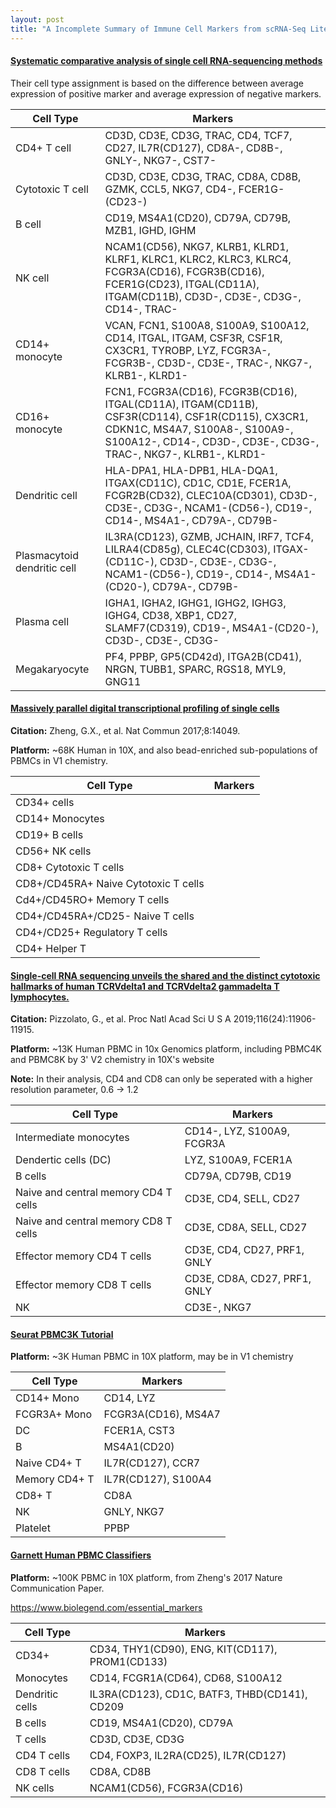 ```yaml
---
layout: post
title: "A Incomplete Summary of Immune Cell Markers from scRNA-Seq Literature"
---
```


#### [Systematic comparative analysis of single cell RNA-sequencing methods](https://www.biorxiv.org/content/10.1101/632216v2)

Their cell type assignment is based on the difference between average expression of positive marker and average expression of negative markers.

 Cell Type | Markers 
---|---
CD4+ T cell | CD3D, CD3E, CD3G, TRAC, CD4, TCF7, CD27, IL7R(CD127), CD8A-, CD8B-, GNLY-, NKG7-, CST7-
Cytotoxic T cell | CD3D, CD3E, CD3G, TRAC, CD8A, CD8B, GZMK, CCL5, NKG7, CD4-, FCER1G-(CD23-)
B cell | CD19, MS4A1(CD20), CD79A, CD79B, MZB1, IGHD, IGHM
NK cell | NCAM1(CD56), NKG7, KLRB1, KLRD1, KLRF1, KLRC1, KLRC2, KLRC3, KLRC4, FCGR3A(CD16), FCGR3B(CD16), FCER1G(CD23), ITGAL(CD11A), ITGAM(CD11B), CD3D-, CD3E-, CD3G-, CD14-, TRAC-
CD14+ monocyte | VCAN, FCN1, S100A8, S100A9, S100A12, CD14, ITGAL, ITGAM, CSF3R, CSF1R, CX3CR1, TYROBP, LYZ, FCGR3A-, FCGR3B-, CD3D-, CD3E-, TRAC-, NKG7-, KLRB1-, KLRD1-
CD16+ monocyte | FCN1, FCGR3A(CD16), FCGR3B(CD16), ITGAL(CD11A), ITGAM(CD11B), CSF3R(CD114), CSF1R(CD115), CX3CR1, CDKN1C, MS4A7, S100A8-, S100A9-, S100A12-, CD14-, CD3D-, CD3E-, CD3G-, TRAC-, NKG7-, KLRB1-, KLRD1-
Dendritic cell | HLA-DPA1, HLA-DPB1, HLA-DQA1, ITGAX(CD11C), CD1C, CD1E, FCER1A, FCGR2B(CD32), CLEC10A(CD301), CD3D-, CD3E-, CD3G-, NCAM1-(CD56-), CD19-, CD14-, MS4A1-, CD79A-, CD79B-
Plasmacytoid dendritic cell | IL3RA(CD123), GZMB, JCHAIN, IRF7, TCF4, LILRA4(CD85g), CLEC4C(CD303), ITGAX-(CD11C-), CD3D-, CD3E-, CD3G-, NCAM1-(CD56-), CD19-, CD14-, MS4A1-(CD20-), CD79A-, CD79B-
Plasma cell | IGHA1, IGHA2, IGHG1, IGHG2, IGHG3, IGHG4, CD38, XBP1, CD27, SLAMF7(CD319), CD19-, MS4A1-(CD20-), CD3D-, CD3E-, CD3G-
Megakaryocyte | PF4, PPBP, GP5(CD42d), ITGA2B(CD41), NRGN, TUBB1, SPARC, RGS18, MYL9, GNG11

#### [Massively parallel digital transcriptional profiling of single cells](https://www.ncbi.nlm.nih.gov/pubmed/28091601)

**Citation:** Zheng, G.X., et al. Nat Commun 2017;8:14049.

**Platform:** ~68K Human in 10X, and also bead-enriched sub-populations of PBMCs in V1 chemistry.

 Cell Type | Markers 
---|---
CD34+ cells | 
CD14+ Monocytes | 
CD19+ B cells | 
CD56+ NK cells |
CD8+ Cytotoxic T cells |
CD8+/CD45RA+ Naive Cytotoxic T cells |
Cd4+/CD45RO+ Memory T cells |
CD4+/CD45RA+/CD25- Naive T cells | 
CD4+/CD25+ Regulatory T cells | 
CD4+ Helper T |


#### [Single-cell RNA sequencing unveils the shared and the distinct cytotoxic hallmarks of human TCRVdelta1 and TCRVdelta2 gammadelta T lymphocytes.](https://pubmed.ncbi.nlm.nih.gov/31118283-single-cell-rna-sequencing-unveils-the-shared-and-the-distinct-cytotoxic-hallmarks-of-human-tcrv1-and-tcrv2-t-lymphocytes/)

**Citation:** Pizzolato, G., et al.  Proc Natl Acad Sci U S A 2019;116(24):11906-11915.

**Platform:** ~13K Human PBMC in 10x Genomics platform, including PBMC4K and PBMC8K by 3' V2 chemistry in 10X's website 

**Note:** In their analysis, CD4 and CD8 can only be seperated with a higher resolution parameter, 0.6 -> 1.2

 Cell Type | Markers 
---|---
Intermediate monocytes|CD14-, LYZ, S100A9, FCGR3A
Dendertic cells (DC) | LYZ, S100A9, FCER1A
B cells | CD79A, CD79B, CD19
Naive and central memory CD4 T cells | CD3E, CD4, SELL, CD27
Naive and central memory CD8 T cells | CD3E, CD8A, SELL, CD27
Effector memory CD4 T cells | CD3E, CD4, CD27, PRF1, GNLY
Effector memory CD8 T cells | CD3E, CD8A, CD27, PRF1, GNLY
NK | CD3E-, NKG7

#### [Seurat PBMC3K Tutorial](https://satijalab.org/seurat/v3.1/pbmc3k_tutorial.html)

**Platform:** ~3K Human PBMC in 10X platform, may be in V1 chemistry

Cell Type | Markers 
---|---
CD14+ Mono | CD14, LYZ
FCGR3A+ Mono | FCGR3A(CD16), MS4A7
DC | FCER1A, CST3
B | MS4A1(CD20)
Naive CD4+ T | IL7R(CD127), CCR7
Memory CD4+ T | IL7R(CD127), S100A4
CD8+ T | CD8A
NK | GNLY, NKG7
Platelet | PPBP

#### [Garnett Human PBMC Classifiers](https://cole-trapnell-lab.github.io/garnett/classifiers/)

**Platform:** ~100K PBMC in 10X platform, from Zheng's 2017 Nature Communication Paper.

https://www.biolegend.com/essential_markers


Cell Type | Markers 
---|---
CD34+ | CD34, THY1(CD90), ENG, KIT(CD117), PROM1(CD133)
Monocytes | CD14, FCGR1A(CD64), CD68, S100A12
Dendritic cells | IL3RA(CD123), CD1C, BATF3, THBD(CD141), CD209
B cells | CD19, MS4A1(CD20), CD79A
T cells | CD3D, CD3E, CD3G
CD4 T cells | CD4, FOXP3, IL2RA(CD25), IL7R(CD127)
CD8 T cells | CD8A, CD8B
NK cells | NCAM1(CD56), FCGR3A(CD16)




